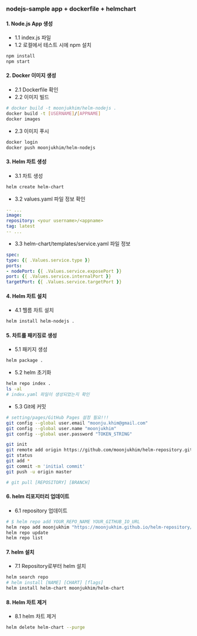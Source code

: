 ### nodejs-sample app + dockerfile + helmchart

#### 1. Node.js App 생성
  - 1.1 index.js 파일
  - 1.2 로컬에서 테스트 시에 npm 설치
  ```bash
  npm install
  npm start
  ```

#### 2. Docker 이미지 생성
  - 2.1 Dockerfile 확인
  - 2.2 이미지 빌드
  ```bash
  # docker build -t moonjukhim/helm-nodejs .
  docker build -t [USERNAME]/[APPNAME]
  docker images
  ```
  - 2.3 이미지 푸시
  ```bash
  docker login
  docker push moonjukhim/helm-nodejs
  ```

#### 3. Helm 차트 생성
  - 3.1 차트 생성
  ```bash
  helm create helm-chart
  ```
  - 3.2 values.yaml 파일 정보 확인
  ```yaml
  -- ...
  image:
  repository: <your username>/<appname>
  tag: latest
  -- ...
  ```
  - 3.3 helm-chart/templates/service.yaml 파일 정보
  ```yaml
  spec:
  type: {{ .Values.service.type }}
  ports:
  - nodePort: {{ .Values.service.exposePort }}
  port: {{ .Values.service.internalPort }}
  targetPort: {{ .Values.service.targetPort }}
  ```

#### 4. Helm 차트 설치
  - 4.1 헬름 차트 설치
  ```bash
  helm install helm-nodejs .
  ```

#### 5. 차트를 패키징로 생성
  - 5.1 패키지 생성
  ```bash
  helm package .
  ```
  - 5.2 helm 초기화
  ```bash
  helm repo index .
  ls -al
  # index.yaml 파일이 생성되었는지 확인
  ```
  - 5.3 Git에 커밋
  ```bash
  # setting/pages/GitHub Pages 설정 필요!!!
  git config --global user.email "moonju.khim@gmail.com"
  git config --global user.name "moonjukhim"
  git config --global user.password "TOKEN_STRING"

  git init
  git remote add origin https://github.com/moonjukhim/helm-repository.git
  git status
  git add *
  git commit -m 'initial commit'
  git push -u origin master
  
  # git pull [REPOSITORY] [BRANCH]
  ```

#### 6. helm 리포지터리 업데이트
  - 6.1 repository 업데이트
  ```bash
  # $ helm repo add YOUR_REPO_NAME YOUR_GITHUB_IO_URL
  helm repo add moonjukhim "https://moonjukhim.github.io/helm-repository/"
  helm repo update
  helm repo list
  ```

#### 7. helm 설치
  - 7.1 Repository로부터 helm 설치
  ```bash
  helm search repo
  # helm install [NAME] [CHART] [flags]
  helm install helm-chart moonjukhim/helm-chart
  ```

#### 8. Helm 차트 제거
  - 8.1 helm 차트 제거
  ```bash
  helm delete helm-chart --purge
  ```



